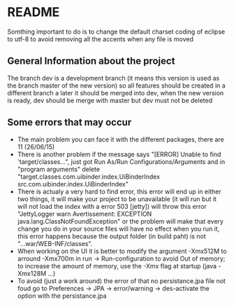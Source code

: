 # README #

Somthing important to do is to change the default charset coding of eclipse to utf-8 to avoid removing all the accents when any file is moved

## General Information about the project
The branch dev is a development branch (it means this version is used as the branch master of the new version) so all features should be created in a different branch a later it should be merged into dev, when the new version is ready, dev should be merge with master but dev must not be deleted

## Some errors that may occur
* The main problem you can face it with the different packages, there are 11 (26/06/15)
* There is another problem if the message says "[ERROR] Unable to find 'target/classes...", just got Run As/Run Configurations/Arguments and in "program arguments" delete "target.classes.com.uibinder.index.UiBinderIndex src.com.uibinder.index.UiBinderIndex"
* There is actualy a very hard to find error, this error will end up in either two things, it will make your project to be unavailable (it will run but it will not load the index with a error 503 [jetty]) will throw this error "JettyLogger warn Avertissement: EXCEPTION java.lang.ClassNotFoundException" or the problem will make that every change you do in your source files will have no effect when you run it, this error happens because the output folder (in build paht) is not "...war/WEB-INF/classes".
* When working on the UI it is better to modify the argument -Xmx512M to arround -Xmx700m in run -> Run-configuration to avoid Out of memory; to increase the amount of memory, use the -Xmx flag at startup (java -Xmx128M ...)
* To avoid (just a work around) the error of that no persistance.jpa file not foud go to Preferences -> JPA -> error/warning  -> des-activate the option with the persistance.jpa 
